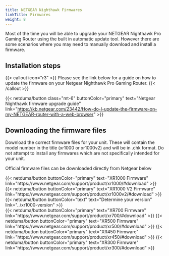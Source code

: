 ```yaml
---
title: NETGEAR Nighthawk Firmwares
linkTitle: Firmwares
weight: 8
---
```


Most of the time you will be able to upgrade your NETGEAR Nighthawk Pro Gaming Router using the built in automatic update tool. However there are some scenarios where you may need to manually download and install a firmware.

## Installation steps

{{< callout icon="r3" >}}
  Please see the link below for a guide on how to update the firmware on your Netgear Nighthawk Pro Gaming Router.
{{< /callout >}}

{{< netduma/button class="mt-6" buttonColor="primary" text="Netgear Nighthawk firmware upgrade guide" link="https://kb.netgear.com/23442/How-do-I-update-the-firmware-on-my-NETGEAR-router-with-a-web-browser" >}}

## Downloading the firmware files

Download the correct firmware files for your unit. These will contain the model number in the title (xr1000 or xr1000v2) and will be in .chk format. Do not attempt to install any firmwares which are not specifically intended for your unit.

Official firmware files can be downloaded directly from Netgear below

<div class="flex flex-col gap-4 mt-4">
  <div class="flex gap-4">
    {{< netduma/button buttonColor="primary" text="XR1000 Firmware" link="https://www.netgear.com/support/product/xr1000/#download" >}}
    {{< netduma/button buttonColor="primary" text="XR1000 V2 Firmware" link="https://www.netgear.com/support/product/xr1000v2/#download" >}}
    {{< netduma/button buttonColor="text" text="Determine your version" link="../xr1000-version" >}}
  </div>
  {{< netduma/button buttonColor="primary" text="XR700 Firmware" link="https://www.netgear.com/support/product/xr700/#download" >}}
  {{< netduma/button buttonColor="primary" text="XR500 Firmware" link="https://www.netgear.com/support/product/xr500/#download" >}}
  {{< netduma/button buttonColor="primary" text="XR450 Firmware" link="https://www.netgear.com/support/product/xr450/#download" >}}
  {{< netduma/button buttonColor="primary" text="XR300 Firmware" link="https://www.netgear.com/support/product/xr300/#download" >}}
</div>